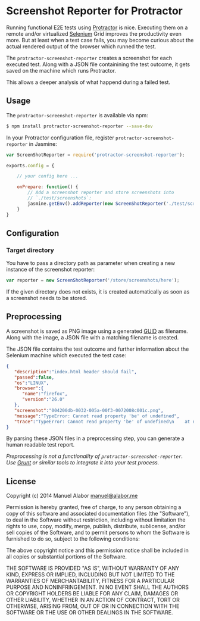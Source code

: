 # Screenshot Reporter for Protractor
Running functional E2E tests using [Protractor](https://github.com/angular/protractor) is nice. Executing them on a remote and/or virtualized [Selenium](http://docs.seleniumhq.org/) Grid improves the productivity even more.
But at least when a test case fails, you may become curious about the actual rendered output of the browser which runned the test.

The `protractor-screenshot-reporter` creates a screenshot for each executed test. Along with a JSON file containining the test outcome, it gets saved on the machine which runs Protractor.

This allows a deeper analysis of what happend during a failed test.


## Usage
The `protractor-screenshot-reporter` is available via npm:

```bash
$ npm install protractor-screenshot-reporter --save-dev
```

In your Protractor configuration file, register `protractor-screenshot-reporter` in Jasmine:

```javascript
var ScreenShotReporter = require('protractor-screenshot-reporter');

exports.config = {

	// your config here ...

	onPrepare: function() {
		// Add a screenshot reporter and store screenshots into
		// `./test/screenshots`:
		jasmine.getEnv().addReporter(new ScreenShotReporter('./test/screenshots'));
	}
}
```

## Configuration
### Target directory
You have to pass a directory path as parameter when creating a new instance of
the screenshot reporter:

```javascript
var reporter = new ScreenShotReporter('/store/screenshots/here');
```

If the given directory does not exists, it is created automatically as soon as a screenshot needs to be stored.


## Preprocessing
A screenshot is saved as PNG image using a generated [GUID](http://de.wikipedia.org/wiki/Globally_Unique_Identifier) as filename. Along with the image, a JSON file with a matching filename is created.

The JSON file contains the test outcome and further information about the Selenium machine which executed the test case:

```json
{
   "description":"index.html header should fail",
   "passed":false,
   "os":"LINUX",
   "browser":{
      "name":"firefox",
      "version":"26.0"
   },
   "screenshot":"004200db-0032-005a-00f3-0072008c001c.png",
   "message":"TypeError: Cannot read property 'be' of undefined",
   "trace":"TypeError: Cannot read property 'be' of undefined\n    at null.<anonymous> etc."
}
```
By parsing these JSON files in a preprocessing step, you can generate a human readable test report.

*Preprocessing is not a functionality of `protractor-screenshot-reporter`. Use [Grunt](http://gruntjs.com) or similar tools to integrate it into your test process.*


## License
Copyright (c) 2014 Manuel Alabor <manuel@alabor.me>

Permission is hereby granted, free of charge, to any person obtaining a copy of this software and associated documentation files (the "Software"), to deal in the Software without restriction, including without limitation the rights to use, copy, modify, merge, publish, distribute, sublicense, and/or sell copies of the Software, and to permit persons to whom the Software is furnished to do so, subject to the following conditions:

The above copyright notice and this permission notice shall be included in all copies or substantial portions of the Software.

THE SOFTWARE IS PROVIDED "AS IS", WITHOUT WARRANTY OF ANY KIND, EXPRESS OR IMPLIED, INCLUDING BUT NOT LIMITED TO THE WARRANTIES OF MERCHANTABILITY, FITNESS FOR A PARTICULAR PURPOSE AND NONINFRINGEMENT. IN NO EVENT SHALL THE AUTHORS OR COPYRIGHT HOLDERS BE LIABLE FOR ANY CLAIM, DAMAGES OR OTHER LIABILITY, WHETHER IN AN ACTION OF CONTRACT, TORT OR OTHERWISE, ARISING FROM, OUT OF OR IN CONNECTION WITH THE SOFTWARE OR THE USE OR OTHER DEALINGS IN THE SOFTWARE.
